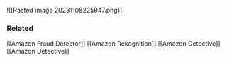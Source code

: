 ![[Pasted image 20231108225947.png]]
### Related
[[Amazon Fraud Detector]]
[[Amazon Rekognition]]
[[Amazon Detective]]
[[Amazon Detective]]